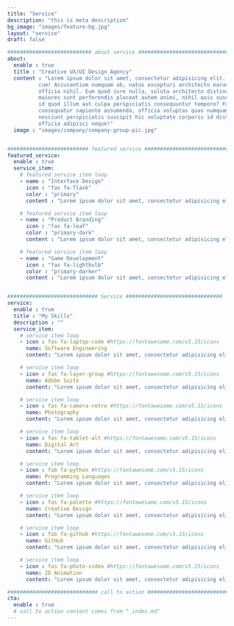 ```yaml
---
title: "Service"
description: "this is meta description"
bg_image: "images/feature-bg.jpg"
layout: "service"
draft: false

########################### about service #############################
about:
  enable : true
  title : "Creative UX/UI Design Agency"
  content : "Lorem ipsum dolor sit amet, consectetur adipisicing elit. Voluptate soluta corporis odit, optio
          cum! Accusantium numquam ab, natus excepturi architecto earum ipsa aliquam, illum, omnis rerum, eveniet
          officia nihil. Eum quod iure nulla, soluta architecto distinctio. Nesciunt odio ullam expedita, neque fugit
          maiores sunt perferendis placeat autem animi, nihil quis suscipit quibusdam ut reiciendis doloribus natus nemo
          id quod illum aut culpa perspiciatis consequuntur tempore? Facilis nam vitae iure quisquam eius harum
          consequatur sapiente assumenda, officia voluptas quas numquam placeat, alias molestias nisi laudantium
          nesciunt perspiciatis suscipit hic voluptate corporis id distinctio earum. Dolor reprehenderit fuga dolore
          officia adipisci neque!"
  image : "images/company/company-group-pic.jpg"


########################## featured service ############################
featured_service:
  enable : true
  service_item:
    # featured service item loop
    - name : "Interface Design"
      icon : "fas fa-flask"
      color : "primary"
      content : "Lorem ipsum dolor sit amet, consectetur adipisicing elit. Saepe enim impedit repudiandae omnis est temporibus."

    # featured service item loop
    - name : "Product Branding"
      icon : "fas fa-leaf"
      color : "primary-dark"
      content : "Lorem ipsum dolor sit amet, consectetur adipisicing elit. Saepe enim impedit repudiandae omnis est temporibus."

    # featured service item loop
    - name : "Game Development"
      icon : "fas fa-lightbulb"
      color : "primary-darker"
      content : "Lorem ipsum dolor sit amet, consectetur adipisicing elit. Saepe enim impedit repudiandae omnis est temporibus."


############################# Service ###############################
service:
  enable : true
  title : "My Skills"
  description : ""
  service_item:
    # service item loop
    - icon : fas fa-laptop-code #https://fontawesome.com/v5.15/icons
      name: Software Engineering
      content: "Lorem ipsum dolor sit amet, consectetur adipisicing elit, sed do eiusmod tempor incididunt ut"

    # service item loop
    - icon : fas fa-layer-group #https://fontawesome.com/v5.15/icons
      name: Adobe Suite
      content: "Lorem ipsum dolor sit amet, consectetur adipisicing elit, sed do eiusmod tempor incididunt ut"

    # service item loop
    - icon : fas fa-camera-retro #https://fontawesome.com/v5.15/icons
      name: Photography
      content: "Lorem ipsum dolor sit amet, consectetur adipisicing elit, sed do eiusmod tempor incididunt ut"

    # service item loop
    - icon : fas fa-tablet-alt #https://fontawesome.com/v5.15/icons
      name: Digital Art
      content: "Lorem ipsum dolor sit amet, consectetur adipisicing elit, sed do eiusmod tempor incididunt ut"

    # service item loop
    - icon : fab fa-python #https://fontawesome.com/v5.15/icons
      name: Programming Languages
      content: "Lorem ipsum dolor sit amet, consectetur adipisicing elit, sed do eiusmod tempor incididunt ut"

    # service item loop
    - icon : fas fa-palette #https://fontawesome.com/v5.15/icons
      name: Creative Design
      content: "Lorem ipsum dolor sit amet, consectetur adipisicing elit, sed do eiusmod tempor incididunt ut"

    # service item loop
    - icon : fab fa-github #https://fontawesome.com/v5.15/icons
      name: GitHub
      content: "Lorem ipsum dolor sit amet, consectetur adipisicing elit, sed do eiusmod tempor incididunt ut"

    # service item loop
    - icon : fas fa-photo-video #https://fontawesome.com/v5.15/icons
      name: 2D Animation
      content: "Lorem ipsum dolor sit amet, consectetur adipisicing elit, sed do eiusmod tempor incididunt ut"

############################# call to action #################################
cta:
  enable : true
  # call to action content comes from "_index.md"
---
```


